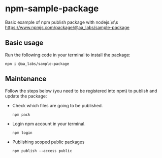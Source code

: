 # npm-sample-package
Basic example of npm publish package with nodejs.\s\s
<https://www.npmjs.com/package/@aa_labs/sample-package>

## Basic usage
Run the following code in your terminal to install the package:
```
npm i @aa_labs/sample-package 
```

## Maintenance
Follow the steps below (you need to be registered into npm) to publish and update the package:
- Check which files are going to be published.
  ```
  npm pack
  ```
- Login npm account in your terminal.
  ```
  npm login 
  ```
- Publishing scoped public packages
  ```
  npm publish --access public
  ```
